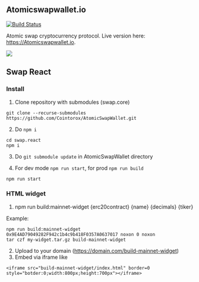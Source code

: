 ## Atomicswapwallet.io
[![Build Status](https://travis-ci.org/swaponline/swap.react.svg?branch=master)](https://travis-ci.org/swaponline/swap.react)

Atomic swap cryptocurrency protocol. Live version here: https://Atomicswapwallet.io.



![](https://graphs.waffle.io/swaponline/swap.react/throughput.svg)



## Swap  React

### Install

1) Clone repository with submodules (swap.core)
```
git clone --recurse-submodules https://github.com/Cointorox/AtomicSwapWallet.git
```

2) Do `npm i` <br />
```
cd swap.react
npm i
```

3) Do `git submodule update` in AtomicSwapWallet directory

4) For dev mode `npm run start`, for prod `npm run build`

```
npm run start
```

### HTML widget
1. npm run build:mainnet-widget {erc20contract} {name} {decimals} {tiker}

Example:
```
npm run build:mainnet-widget 0x9E4AD79049282F942c1b4c9b418F0357A0637017 noxon 0 noxon
tar czf my-widget.tar.gz build-mainnet-widget
```
2. Upload to your domain (https://domain.com/build-mainnet-widget)
3. Embed via iframe like
```
<iframe src="build-mainnet-widget/index.html" border=0 style="botder:0;width:800px;height:700px"></iframe>
```
